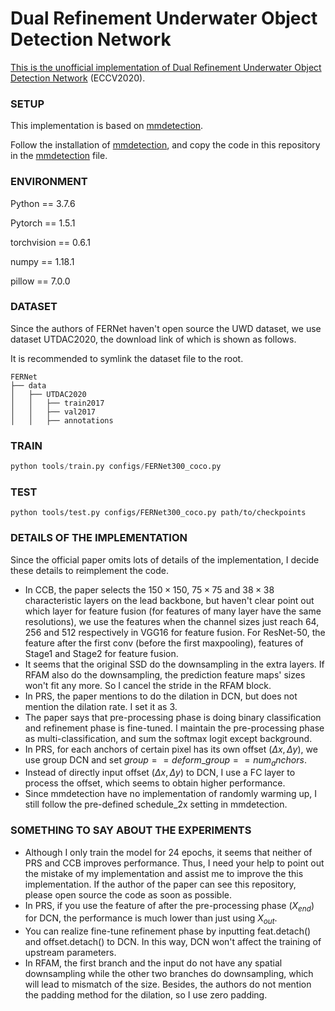 # Dual Refinement Underwater Object Detection Network

[This is the unofficial implementation of Dual Refinement Underwater Object Detection Network](https://link.springer.com/chapter/10.1007/978-3-030-58565-5_17) (ECCV2020).

### SETUP

This implementation is based on [mmdetection](https://github.com/open-mmlab/mmdetection).

Follow the installation of [mmdetection](https://github.com/open-mmlab/mmdetection), and copy the code in this repository in the [mmdetection](https://github.com/open-mmlab/mmdetection) file.

### ENVIRONMENT

Python == 3.7.6

Pytorch == 1.5.1

torchvision == 0.6.1

numpy == 1.18.1

pillow == 7.0.0

### DATASET

Since the authors of FERNet haven't open source the UWD dataset, we use dataset UTDAC2020, the download link of which is shown as follows.

It is recommended to symlink the dataset file to the root.

```
FERNet
├── data
│   ├── UTDAC2020
│   │   ├── train2017
│   │   ├── val2017
│   │   ├── annotations
```

### TRAIN

```python
python tools/train.py configs/FERNet300_coco.py
```

### TEST

```
python tools/test.py configs/FERNet300_coco.py path/to/checkpoints
```

### DETAILS OF THE IMPLEMENTATION

Since the official paper omits lots of details of the implementation, I decide these details to reimplement the code.

- In CCB, the paper selects the $150 \times 150$, $75 \times 75$ and  $38 \times 38$ characteristic layers on the lead backbone, but haven't clear point out which layer for feature fusion (for features of many layer have the same resolutions), we use the features when the channel sizes just reach 64, 256 and 512 respectively in VGG16 for feature fusion. For ResNet-50, the feature after the first conv (before the first maxpooling), features of Stage1 and Stage2 for feature fusion.
- It seems that the original SSD do the downsampling in the extra layers. If RFAM also do the downsampling, the prediction feature maps' sizes won't fit any more. So I cancel the stride in the RFAM block.
- In PRS, the paper mentions to do the dilation in DCN, but does not mention the dilation rate. I set it as 3.
- The paper says that pre-processing phase is doing binary classification and refinement phase is fine-tuned. I maintain the pre-processing phase as multi-classification, and sum the softmax logit except background.
- In PRS, for each anchors of certain pixel has its own offset ($\Delta x, \Delta y$), we use group DCN and set  $group == deform\_group == num_anchors$. 
- Instead of directly input offset ($\Delta x, \Delta y$) to DCN, I use a FC layer to process the offset, which seems to obtain higher performance.
- Since mmdetection have no implementation of randomly warming up, I still follow the pre-defined schedule_2x setting in mmdetection.

### SOMETHING TO SAY ABOUT THE EXPERIMENTS

- Although I only train the model for 24 epochs, it seems that neither of PRS and CCB improves performance. Thus, I need your help to point out the mistake of my implementation and assist me to improve the this implementation. If the author of the paper can see this repository, please open source the code as soon as possible. 
- In PRS, if you use the feature of after the pre-processing phase ($X_{end}$) for DCN, the performance is much lower than just using $X_{out}$. 
- You can realize fine-tune refinement phase by inputting feat.detach() and offset.detach() to DCN. In this way, DCN won't affect the training of upstream parameters.
- In RFAM, the first branch and the input do not have any spatial downsampling while the other two branches do downsampling, which will lead to mismatch of the size. Besides, the authors do not mention the padding method for the dilation, so I use zero padding.
